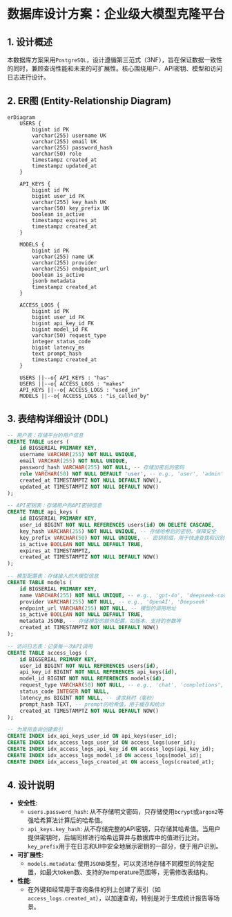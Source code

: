 # 数据库设计方案：企业级大模型克隆平台

## 1. 设计概述

本数据库方案采用`PostgreSQL`，设计遵循第三范式（3NF），旨在保证数据一致性的同时，兼顾查询性能和未来的可扩展性。核心围绕用户、API密钥、模型和访问日志进行设计。

## 2. ER图 (Entity-Relationship Diagram)

```mermaid
erDiagram
    USERS {
        bigint id PK
        varchar(255) username UK
        varchar(255) email UK
        varchar(255) password_hash
        varchar(50) role
        timestampz created_at
        timestampz updated_at
    }

    API_KEYS {
        bigint id PK
        bigint user_id FK
        varchar(255) key_hash UK
        varchar(50) key_prefix UK
        boolean is_active
        timestampz expires_at
        timestampz created_at
    }

    MODELS {
        bigint id PK
        varchar(255) name UK
        varchar(255) provider
        varchar(255) endpoint_url
        boolean is_active
        jsonb metadata
        timestampz created_at
    }

    ACCESS_LOGS {
        bigint id PK
        bigint user_id FK
        bigint api_key_id FK
        bigint model_id FK
        varchar(50) request_type
        integer status_code
        bigint latency_ms
        text prompt_hash
        timestampz created_at
    }

    USERS ||--o{ API_KEYS : "has"
    USERS ||--o{ ACCESS_LOGS : "makes"
    API_KEYS ||--o{ ACCESS_LOGS : "used_in"
    MODELS ||--o{ ACCESS_LOGS : "is_called_by"
```

## 3. 表结构详细设计 (DDL)

```sql
-- 用户表：存储平台的用户信息
CREATE TABLE users (
    id BIGSERIAL PRIMARY KEY,
    username VARCHAR(255) NOT NULL UNIQUE,
    email VARCHAR(255) NOT NULL UNIQUE,
    password_hash VARCHAR(255) NOT NULL, -- 存储加密后的密码
    role VARCHAR(50) NOT NULL DEFAULT 'user', -- e.g., 'user', 'admin'
    created_at TIMESTAMPTZ NOT NULL DEFAULT NOW(),
    updated_at TIMESTAMPTZ NOT NULL DEFAULT NOW()
);

-- API密钥表：存储用户的API密钥信息
CREATE TABLE api_keys (
    id BIGSERIAL PRIMARY KEY,
    user_id BIGINT NOT NULL REFERENCES users(id) ON DELETE CASCADE,
    key_hash VARCHAR(255) NOT NULL UNIQUE, -- 存储哈希后的密钥，保障安全
    key_prefix VARCHAR(50) NOT NULL UNIQUE, -- 密钥前缀，用于快速查找和识别
    is_active BOOLEAN NOT NULL DEFAULT TRUE,
    expires_at TIMESTAMPTZ,
    created_at TIMESTAMPTZ NOT NULL DEFAULT NOW()
);

-- 模型配置表：存储接入的大模型信息
CREATE TABLE models (
    id BIGSERIAL PRIMARY KEY,
    name VARCHAR(255) NOT NULL UNIQUE, -- e.g., 'gpt-4o', 'deepseek-coder-v2'
    provider VARCHAR(255) NOT NULL, -- e.g., 'OpenAI', 'Deepseek'
    endpoint_url VARCHAR(255) NOT NULL, -- 模型的调用地址
    is_active BOOLEAN NOT NULL DEFAULT TRUE,
    metadata JSONB, -- 存储模型的额外配置，如版本、支持的参数等
    created_at TIMESTAMPTZ NOT NULL DEFAULT NOW()
);

-- 访问日志表：记录每一次API调用
CREATE TABLE access_logs (
    id BIGSERIAL PRIMARY KEY,
    user_id BIGINT NOT NULL REFERENCES users(id),
    api_key_id BIGINT NOT NULL REFERENCES api_keys(id),
    model_id BIGINT NOT NULL REFERENCES models(id),
    request_type VARCHAR(50) NOT NULL, -- e.g., 'chat', 'completions', 'embeddings'
    status_code INTEGER NOT NULL,
    latency_ms BIGINT NOT NULL, -- 请求耗时（毫秒）
    prompt_hash TEXT, -- prompt的哈希值，用于缓存和统计
    created_at TIMESTAMPTZ NOT NULL DEFAULT NOW()
);

-- 为常用查询创建索引
CREATE INDEX idx_api_keys_user_id ON api_keys(user_id);
CREATE INDEX idx_access_logs_user_id ON access_logs(user_id);
CREATE INDEX idx_access_logs_api_key_id ON access_logs(api_key_id);
CREATE INDEX idx_access_logs_model_id ON access_logs(model_id);
CREATE INDEX idx_access_logs_created_at ON access_logs(created_at);
```

## 4. 设计说明

- **安全性**: 
  - `users.password_hash`: 从不存储明文密码，只存储使用`bcrypt`或`argon2`等强哈希算法计算后的哈希值。
  - `api_keys.key_hash`: 从不存储完整的API密钥，只存储其哈希值。当用户提供密钥时，后端同样进行哈希运算并与数据库中的值进行比对。`key_prefix`用于在日志和UI中安全地展示密钥的一部分，便于用户识别。
- **可扩展性**:
  - `models.metadata`: 使用`JSONB`类型，可以灵活地存储不同模型的特定配置，如最大token数、支持的temperature范围等，无需修改表结构。
- **性能**:
  - 在外键和经常用于查询条件的列上创建了索引（如`access_logs.created_at`），以加速查询，特别是对于生成统计报告等场景。
